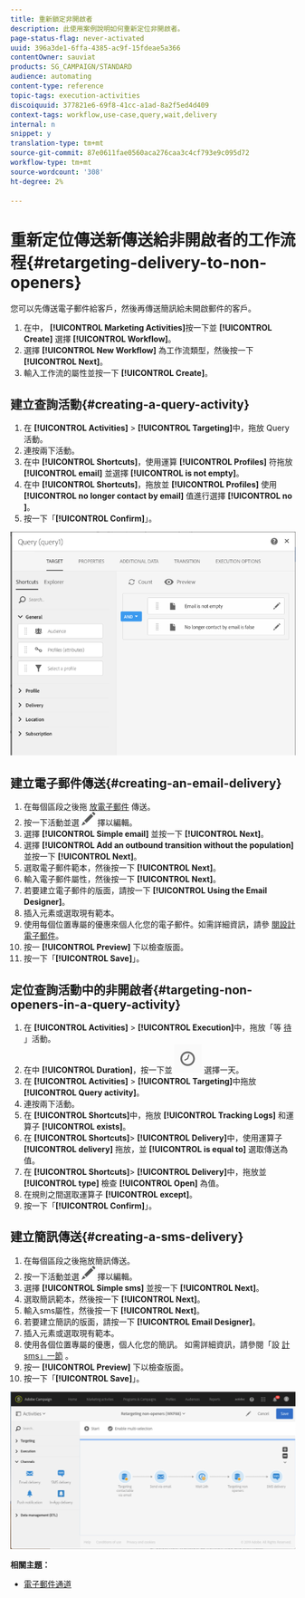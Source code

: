 ```yaml
---
title: 重新鎖定非開啟者
description: 此使用案例說明如何重新定位非開啟者。
page-status-flag: never-activated
uuid: 396a3de1-6ffa-4385-ac9f-15fdeae5a366
contentOwner: sauviat
products: SG_CAMPAIGN/STANDARD
audience: automating
content-type: reference
topic-tags: execution-activities
discoiquuid: 377821e6-69f8-41cc-a1ad-8a2f5ed4d409
context-tags: workflow,use-case,query,wait,delivery
internal: n
snippet: y
translation-type: tm+mt
source-git-commit: 87e0611fae0560aca276caa3c4cf793e9c095d72
workflow-type: tm+mt
source-wordcount: '308'
ht-degree: 2%

---
```



# 重新定位傳送新傳送給非開啟者的工作流程{#retargeting-delivery-to-non-openers}

您可以先傳送電子郵件給客戶，然後再傳送簡訊給未開啟郵件的客戶。

1. 在中， **[!UICONTROL Marketing Activities]**&#x200B;按一下並 **[!UICONTROL Create]** 選擇 **[!UICONTROL Workflow]**。
1. 選擇 **[!UICONTROL New Workflow]** 為工作流類型，然後按一下 **[!UICONTROL Next]**。
1. 輸入工作流的屬性並按一下 **[!UICONTROL Create]**。

## 建立查詢活動{#creating-a-query-activity}

1. 在 **[!UICONTROL Activities]** > **[!UICONTROL Targeting]**&#x200B;中，拖放 [](../../automating/using/query.md) Query活動。
1. 連按兩下活動。
1. 在中 **[!UICONTROL Shortcuts]**，使用運算 **[!UICONTROL Profiles]** 符拖放 **[!UICONTROL email]** 並選擇 **[!UICONTROL is not empty]**。
1. 在中 **[!UICONTROL Shortcuts]**，拖放並 **[!UICONTROL Profiles]** 使用 **[!UICONTROL no longer contact by email]** 值進行選擇 **[!UICONTROL no ]**。
1. 按一下「**[!UICONTROL Confirm]**」。

![](assets/wf-complement-query.png)

## 建立電子郵件傳送{#creating-an-email-delivery}

1. 在每個區段之後拖 [放電子郵件](../../automating/using/email-delivery.md) 傳送。
1. 按一下活動並選 ![](assets/edit_darkgrey-24px.png) 擇以編輯。
1. 選擇 **[!UICONTROL Simple email]** 並按一下 **[!UICONTROL Next]**。
1. 選擇 **[!UICONTROL Add an outbound transition without the population]** 並按一下 **[!UICONTROL Next]**。
1. 選取電子郵件範本，然後按一下 **[!UICONTROL Next]**。
1. 輸入電子郵件屬性，然後按一下 **[!UICONTROL Next]**。
1. 若要建立電子郵件的版面，請按一下 **[!UICONTROL Using the Email Designer]**。
1. 插入元素或選取現有範本。
1. 使用每個位置專屬的優惠來個人化您的電子郵件。如需詳細資訊，請參 [閱設計電子郵件](../../designing/using/designing-from-scratch.md#designing-an-email-content-from-scratch)。
1. 按一 **[!UICONTROL Preview]** 下以檢查版面。
1. 按一下「**[!UICONTROL Save]**」。

## 定位查詢活動中的非開啟者{#targeting-non-openers-in-a-query-activity}

1. 在 **[!UICONTROL Activities]** > **[!UICONTROL Execution]**&#x200B;中，拖放「等 [待](../../automating/using/wait.md) 」活動。
1. 在中 **[!UICONTROL Duration]**，按一下並 ![](assets/duration-icon.png) 選擇一天。
1. 在 **[!UICONTROL Activities]** > **[!UICONTROL Targeting]**&#x200B;中拖放 **[!UICONTROL Query activity]**。
1. 連按兩下活動。
1. 在 **[!UICONTROL Shortcuts]**&#x200B;中，拖放 **[!UICONTROL Tracking Logs]** 和運算子 **[!UICONTROL exists]**。
1. 在 **[!UICONTROL Shortcuts]**> **[!UICONTROL Delivery]**&#x200B;中，使用運算子 **[!UICONTROL delivery]** 拖放，並 **[!UICONTROL is equal to]** 選取傳送為值。
1. 在 **[!UICONTROL Shortcuts]**> **[!UICONTROL Delivery]**&#x200B;中，拖放並 **[!UICONTROL type]** 檢查 **[!UICONTROL Open]** 為值。
1. 在規則之間選取運算子 **[!UICONTROL except]**。
1. 按一下「**[!UICONTROL Confirm]**」。

## 建立簡訊傳送{#creating-a-sms-delivery}

1. 在每個區段之後拖放簡訊傳送。
1. 按一下活動並選 ![](assets/edit_darkgrey-24px.png) 擇以編輯。
1. 選擇 **[!UICONTROL Simple sms]** 並按一下 **[!UICONTROL Next]**。
1. 選取簡訊範本，然後按一下 **[!UICONTROL Next]**。
1. 輸入sms屬性，然後按一下 **[!UICONTROL Next]**。
1. 若要建立簡訊的版面，請按一下 **[!UICONTROL Email Designer]**。
1. 插入元素或選取現有範本。
1. 使用各個位置專屬的優惠，個人化您的簡訊。
如需詳細資訊，請參閱「設 [計sms」一節](../../channels/using/creating-an-sms-message.md) 。
1. 按一 **[!UICONTROL Preview]** 下以檢查版面。
1. 按一下「**[!UICONTROL Save]**」。

![](assets/wf-retargeting-non-openers.png)

**相關主題：**

* [電子郵件通道](../../channels/using/creating-an-email.md)
